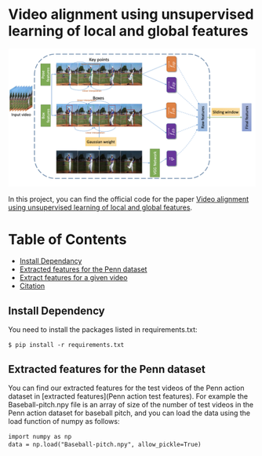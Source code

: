 # Video alignment using unsupervised learning of local and global features

![method image](Figures/method.png) 

In this project, you can find the official code for the paper [Video alignment using unsupervised learning of local and global features](https://arxiv.org/abs/2304.06841). 

Table of Contents
=================
  * [Install Dependancy](#install-dependency)
  * [Extracted features for the Penn dataset](#Extracted-features-for-the-Penn-dataset)
  * [Extract features for a given video](#Extract-features-for-a-given-video)
  * [Citation](#Citation)


## Install Dependency
You need to install the packages listed in requirements.txt:
```shell script
$ pip install -r requirements.txt
```

## Extracted features for the Penn dataset 
You can find our extracted features for the test videos of the Penn action dataset in [extracted features](Penn action test features).
For example the Baseball-pitch.npy file is an array of size of the number of test videos in the Penn action dataset for baseball pitch, and you can load the data using the load function of numpy as follows: 
```shell script
import numpy as np
data = np.load("Baseball-pitch.npy", allow_pickle=True)
```



